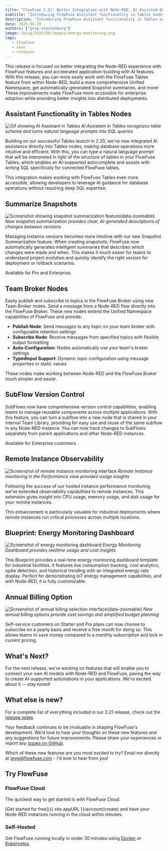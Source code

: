 ```yaml
---
title: "FlowFuse 2.21: Better Integration with Node-RED, AI-Assisted Queries, Subflow Version Control, and Snapshot Summaries"
subtitle: "Introducing FlowFuse Assistant functionality in Tables nodes, Remote Instance Observability, Team Broker nodes, Annual Billing for Self-Service, Snapshot Summaries, and SubFlow Version Control."
description: "Introducing FlowFuse Assistant functionality in Tables nodes, Remote Instance Observability, Team Broker nodes, Annual Billing for Self-Service, Snapshot Summaries, and SubFlow Version Control."
date: 2025-08-28
authors: ["greg-stoutenburg"]
image: /blog/2025/08/images/energy-monitoring.png
tags:
   - flowfuse
   - news
   - releases
---
```


This release is focused on better integrating the Node-RED experience with FlowFuse features and accelerated application-building with AI features. With this release, you can more easily work with the FlowFuse Tables feature from within Node-RED, build a more comprehensive Unified Namespace, get automatically-generated Snapshot summaries, and more! These improvements make FlowFuse more accessible for enterprise adoption while providing better insights into distributed deployments.

<!--more-->

## Assistant Functionality in Tables Nodes
![Gif showing AI Assistant in Tables](./images/tables.gif)
_AI Assistant in Tables recognizes table schema and turns natural language prompts into SQL queries_

Building on our successful Tables launch in 2.20, we've now integrated AI assistance directly into Tables nodes, making database operations more intuitive and efficient. With this, you can type a natural language prompt that will be interpreted in light of the structure of tables in your FlowFuse Tables, which enables an AI-supported autocomplete and assists with writing SQL specifically for connected FlowFuse tables. 

This integration makes working with FlowFuse Tables even more accessible, allowing developers to leverage AI guidance for database operations without requiring deep SQL expertise.

## Summarize Snapshots

![Screenshot showing snapshot summarization feature](./images/snapshot.png){data-zoomable}
_New snapshot summarization provides clear, AI-generated descriptions of changes between versions_

Managing instance versions becomes more intuitive with our new Snapshot Summarization feature. When creating snapshots, FlowFuse now automatically generates intelligent summaries that describes which changes were made and when. This makes it much easier for teams to understand project evolution and quickly identify the right version for deployment or rollback scenarios.

Available for Pro and Enterprise.

## Team Broker Nodes

Easily publish and subscribe to topics in the FlowFuse Broker using new Team Broker nodes. Send a message from a Node-RED flow directly into the FlowFuse Broker. These new nodes extend the Unified Namespace capabilities of FlowFuse and provide:

- **Publish Node**: Send messages to any topic on your team broker with configurable retention settings
- **Subscribe Node**: Receive messages from specified topics with flexible output formatting
- **Auto-Configuration**: Nodes automatically use your team's broker settings
- **TypedInput Support**: Dynamic topic configuration using message properties or static values

These nodes make working between Node-RED and the FlowFuse Broker much simpler and easier.

## SubFlow Version Control

SubFlows now have comprehensive version control capabilities, enabling teams to manage reusable components across multiple applications. With this feature, you can turn a subflow into a new node that is shared in your internal Team Library, providing for easy use and reuse of the same subflow in any Node-RED instance. You can now track changes to SubFlows separately from parent applications and other Node-RED instances.

Available for Enterprise customers.

## Remote Instance Observability
![Screenshot of remote instance monitoring interface](./images/remote.png)
_Remote Instance monitoring in the Performance view provides usage insights_

Following the success of our hosted instance performance monitoring, we've extended observability capabilities to remote instances. This extension gives insight into CPU usage, memory usage, and disk usage for your remote instances.

This enhancement is particularly valuable for industrial deployments where remote instances run critical processes across multiple locations.

## Blueprint: Energy Monitoring Dashboard
![Screenshot of energy monitoring dashboard](./images/energy-monitoring.png)
_Energy Monitoring Dashboard provides realtime usage and cost insights_

This Blueprint provides a real-time energy monitoring dashboard template for industrial facilities. It features live consumption tracking, cost analytics, spike detection, and historical trending with an integrated energy rate display. Perfect for demonstrating IoT energy management capabilities, and with Node-RED, it is fully customizable.

## Annual Billing Option

![Screenshot of annual billing selection interface](./images/annual-billing.png){data-zoomable}
_New annual billing options provide cost savings and simplified budget planning_

Self-service customers on Starter and Pro plans can now choose to subscribe on a yearly basis and receive a free month for doing so. This allows teams to save money compared to a monthly subscription and lock in current pricing.

## What's Next?

For the next release, we're working on features that will enable you to connect your own AI models with Node-RED and FlowFuse, paving the way to create AI-supported automations in your applications. We're excited about it -- stay tuned!

## What else is new?

For a complete list of everything included in our 2.21 release, check out the [release notes](https://github.com/FlowFuse/flowfuse/releases/tag/v2.21.0).

Your feedback continues to be invaluable in shaping FlowFuse's development. We'd love to hear your thoughts on these new features and any suggestions for future improvements. Please share your experiences or report any [issues on GitHub](https://github.com/FlowFuse/flowfuse/issues/new/choose).

Which of these new features are you most excited to try? Email me directly at greg@flowfuse.com - I'd love to hear from you!

## Try FlowFuse


### FlowFuse Cloud

The quickest way to get started is with FlowFuse Cloud.

[Get started for free]({{ site.appURL }}/account/create) and have your Node-RED instances running in the cloud within minutes.

### Self-Hosted

Get FlowFuse running locally in under 30 minutes using [Docker](/docs/install/docker/) or [Kubernetes](/docs/install/kubernetes/).